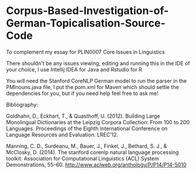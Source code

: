 # Corpus-Based-Investigation-of-German-Topicalisation-Source-Code
To complement my essay for PLIN0007 Core Issues in Linguistics

There shouldn't be any issues viewing, editing and running this in the IDE of your choice, I use Intellij IDEA for Java and Rstudio for R

You will need the Stanford CoreNLP German model to run the parser in the PMInouns.java file, I put the pom.xml for Maven which should settle the dependencies for you, but if you need help feel free to ask me!

Bibliography: 

Goldhahn, D., Eckhart, T., & Quasthoff, U. (2012). Building Large Monolingual Dictionaries at the Leipzig Corpora Collection: From 100 to 200 Languages. Proceedings of the Eighth International Conference on Language Resources and Evaluation. LREC’12.

Manning, C. D., Surdeanu, M., Bauer, J., Finkel, J., Bethard, S. J., & McClosky, D. (2014). The stanford corenlp natural language processing toolkit. Association for Computational Linguistics (ACL) System Demonstrations, 55–60. http://www.aclweb.org/anthology/P/P14/P14-5010
